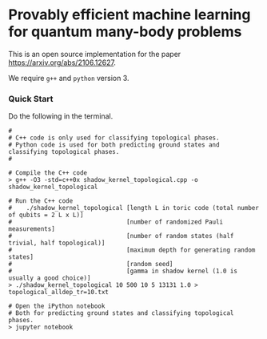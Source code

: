 # Provably efficient machine learning for quantum many-body problems

This is an open source implementation for the paper https://arxiv.org/abs/2106.12627.

We require `g++` and `python` version 3.

### Quick Start

Do the following in the terminal.

```shell
#
# C++ code is only used for classifying topological phases.
# Python code is used for both predicting ground states and classifying topological phases.
#

# Compile the C++ code
> g++ -O3 -std=c++0x shadow_kernel_topological.cpp -o shadow_kernel_topological

# Run the C++ code
#    ./shadow_kernel_topological [length L in toric code (total number of qubits = 2 L x L)]
#                                [number of randomized Pauli measurements]
#                                [number of random states (half trivial, half topological)]
#                                [maximum depth for generating random states]
#                                [random seed]
#                                [gamma in shadow kernel (1.0 is usually a good choice)]
> ./shadow_kernel_topological 10 500 10 5 13131 1.0 > topological_alldep_tr=10.txt

# Open the iPython notebook
# Both for predicting ground states and classifying topological phases.
> jupyter notebook
```
